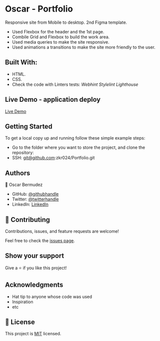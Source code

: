 # Oscar - Portfolio

Responsive site from Mobile to desktop.
2nd Figma template.
- Used Flexbox for the header and the 1st page.
- Combile Grid and Flexbox to build the work area.
- Used media queries to make the site responsive.
- Used animations a transitions to make the site more friendly to the user.

## Built With:

- HTML.
- CSS.
- Check the code with Linters tests:
  *Webhint*
  *Stylelint*
  *Lighthouse*

## Live Demo - application deploy

[Live Demo](https://zkr024.github.io/Portfolio/)

## Getting Started

To get a local copy up and running follow these simple example steps:
- Go to the folder where you want to store the project, and clone the repository:
- SSH: git@github.com:zkr024/Portfolio.git

## Authors

👤 Oscar Bermudez

- GitHub: [@githubhandle](https://github.com/zkr024)
- Twitter: [@twitterhandle](https://twitter.com/zkr024)
- LinkedIn: [LinkedIn](www.linkedin.com/in/oscar-bermudez-07908222a)

## 🤝 Contributing
Contributions, issues, and feature requests are welcome!

Feel free to check the [issues page](../../issues/).

## Show your support
Give a ⭐️ if you like this project!

## Acknowledgments
- Hat tip to anyone whose code was used
- Inspiration
- etc

## 📝 License
This project is [MIT](./MIT.md) licensed.
